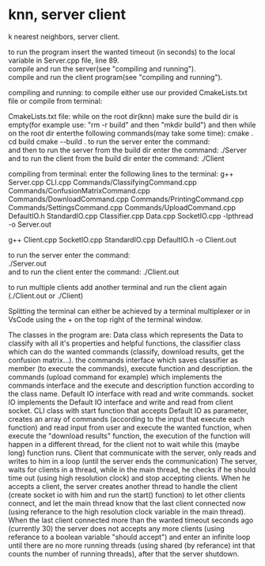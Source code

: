 # knn, server client
k nearest neighbors, server client.  

to run the program insert the wanted timeout (in seconds) to the local variable in Server.cpp file, line 89.  
compile and run the server(see "compiling and running").  
compile and run the client program(see "compiling and running").

compiling and running: to compile either use our provided CmakeLists.txt file or compile from terminal:

CmakeLists.txt file:
while on the root dir(knn) make sure the build dir is empty(for example use: "rm -r build" and then "mkdir build")
and then while on the root dir enterthe following commands(may take some time):
cmake .
cd build
cmake --build .
to run the server enter the command:  
and then to run the server from the build dir enter the command:
./Server
and to run the client from the build dir enter the command:
./Client

compiling from terminal:
enter the following lines to the terminal:
g++ Server.cpp CLI.cpp Commands/ClassifyingCommand.cpp Commands/ConfusionMatrixCommand.cpp Commands/DownloadCommand.cpp Commands/PrintingCommand.cpp Commands/SettingsCommand.cpp Commands/UploadCommand.cpp DefaultIO.h StandardIO.cpp Classifier.cpp Data.cpp SocketIO.cpp -lpthread -o Server.out

g++ Client.cpp SocketIO.cpp StandardIO.cpp DefaultIO.h  -o Client.out

to run the server enter the command:  
./Server.out  
and to run the client enter the command:
./Client.out

to run multiple clients add another terminal and run the client again (./Client.out or ./Client)

Splitting the terminal can either be achieved by a terminal multiplexer or in VsCode using the + on the top right of the terminal window.



The classes in the program are: 
Data class which represents the Data to classify with all it's properties
and helpful functions, the classifier class which can do the wanted commands (classify, download results, get the confusion matrix...).
the commands interface which saves classifier as member (to execute the commands), execute function and description.
the commands (upload command for example) which implements the commands interface and the execute and description function according to the class name.
Default IO interface with read and write commands.
socket IO implements the Default IO interface and write and read from client socket.
CLI class with start function that accepts Default IO as parameter, creates an array of commands (according to the input that execute each function) and read input from user
and execute the wanted function, when execute the "download results" function, the execution of the function will happen in a different thread, for the client not to wait while this (maybe long) function runs.
Client that communicate with the server, only reads and writes to him in a loop (until the server ends the communication)
The server, waits for clients in a thread, while in the main thread, he checks if he should time out (using high resolution clock) and stop accepting clients. When he accepts a client, the server creates another thread to handle the client (create socket io with him and run the start() function) to let other clients connect, and let the main thread know that the last client connected now (using referance to the high resolution clock variable in the main thread). When the last client connected more than the wanted timeout seconds ago (currently 30) the server does not accepts any more clients (using referance to a boolean variable "should accept") and enter an infinite loop until there are no more running threads (using shared (by referance) int that counts the number of running threads), after that the server shutdown.
